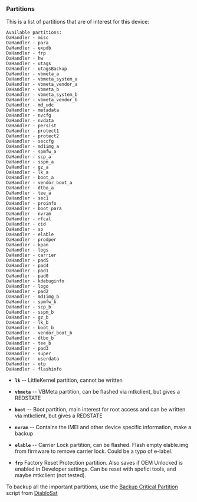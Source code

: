 ### Partitions

This is a list of partitions that are of interest for this device:

```
Available partitions:
DaHandler - misc
DaHandler - para
DaHandler - expdb
DaHandler - frp
DaHandler - hw
DaHandler - utags
DaHandler - utagsBackup
DaHandler - vbmeta_a
DaHandler - vbmeta_system_a
DaHandler - vbmeta_vendor_a
DaHandler - vbmeta_b
DaHandler - vbmeta_system_b
DaHandler - vbmeta_vendor_b
DaHandler - md_udc
DaHandler - metadata
DaHandler - nvcfg
DaHandler - nvdata
DaHandler - persist
DaHandler - protect1
DaHandler - protect2
DaHandler - seccfg
DaHandler - md1img_a
DaHandler - spmfw_a
DaHandler - scp_a
DaHandler - sspm_a
DaHandler - gz_a
DaHandler - lk_a
DaHandler - boot_a
DaHandler - vendor_boot_a
DaHandler - dtbo_a
DaHandler - tee_a
DaHandler - sec1
DaHandler - proinfo
DaHandler - boot_para
DaHandler - nvram
DaHandler - rfcal
DaHandler - cid
DaHandler - sp
DaHandler - elable
DaHandler - prodper
DaHandler - kpan
DaHandler - logs
DaHandler - carrier
DaHandler - pad5
DaHandler - pad4
DaHandler - pad1
DaHandler - pad0
DaHandler - kdebuginfo
DaHandler - logo
DaHandler - pad2
DaHandler - md1img_b
DaHandler - spmfw_b
DaHandler - scp_b
DaHandler - sspm_b
DaHandler - gz_b
DaHandler - lk_b
DaHandler - boot_b
DaHandler - vendor_boot_b
DaHandler - dtbo_b
DaHandler - tee_b
DaHandler - pad3
DaHandler - super
DaHandler - userdata
DaHandler - otp
DaHandler - flashinfo

```

* **`lk`** -- LittleKernel partition, cannot be written
* **`vbmeta`** -- VBMeta partition, can be flashed via mtkclient, but gives a REDSTATE
* **`boot`** -- Boot partition, main interest for root access and can be written via mtkclient, but gives a REDSTATE


* **`nvram`** -- Contains the IMEI and other device specific information, make a backup
* **`elable`** -- Carrier Lock partition, can be flashed. Flash empty elable.img from firmware to remove carrier lock. Could be a typo of e-label. 
* **`frp`** Factory Reset Protection partition. Also saves if OEM Unlocked is enabled in Developer settings. Can be reset with spefici tools, and maybe mtkclient (not tested). 

To backup all the important partitions, use the [Backup Critical Partition](https://github.com/moto-penangf/fuckyoumoto/blob/main/backup_critical_partitions.sh) script from [DiabloSat](https://github.com/moto-penangf/fuckyoumoto/)